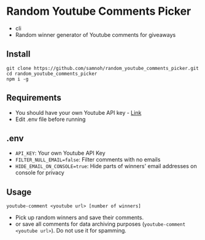 # Random Youtube Comments Picker

- cli
- Random winner generator of Youtube comments for giveaways

## Install

```Shell
git clone https://github.com/samnoh/random_youtube_comments_picker.git
cd random_youtube_comments_picker
npm i -g
```

## Requirements

- You should have your own Youtube API key - [Link](https://developers.google.com/youtube/v3/getting-started)
- Edit .env file before running

## .env

- `API_KEY`: Your own Youtube API Key
- `FILTER_NULL_EMAIL=false`: Filter comments with no emails
- `HIDE_EMAIL_ON_CONSOLE=true`: Hide parts of winners' email addresses on console for privacy

## Usage

```Shell
youtube-comment <youtube url> [number of winners]
```

- Pick up random winners and save their comments.
- or save all comments for data archiving purposes (`youtube-comment <youtube url>`). Do not use it for spamming.

